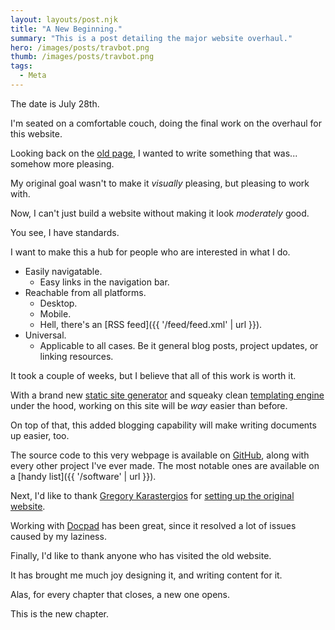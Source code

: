 ```yaml
---
layout: layouts/post.njk
title: "A New Beginning."
summary: "This is a post detailing the major website overhaul."
hero: /images/posts/travbot.png
thumb: /images/posts/travbot.png
tags:
  - Meta
---
```

The date is July 28th.

I'm seated on a comfortable couch, doing the final work on the overhaul for this website.

Looking back on the [old page](https://keanu-code.netlify.app), I wanted to write something that was... somehow more pleasing.

My original goal wasn't to make it *visually* pleasing, but pleasing to work with.

Now, I can't just build a website without making it look *moderately* good.

You see, I have standards.

I want to make this a hub for people who are interested in what I do.

- Easily navigatable.
  - Easy links in the navigation bar.
- Reachable from all platforms.
  - Desktop.
  - Mobile.
  - Hell, there's an [RSS feed]({{ '/feed/feed.xml' | url }}).
- Universal.
  - Applicable to all cases. Be it general blog posts, project updates, or linking resources.

It took a couple of weeks, but I believe that all of this work is worth it.

With a brand new [static site generator](https://www.11ty.dev/) and squeaky clean [templating engine](https://mozilla.github.io/nunjucks/) under the hood, working on this site will be *way* easier than before.

On top of that, this added blogging capability will make writing documents up easier, too.

The source code to this very webpage is available on [GitHub](https://github.com/keanuplayz/keanucode.ml), along with every other project I've ever made. The most notable ones are available on a [handy list]({{ '/software' | url }}).

Next, I'd like to thank [Gregory Karastergios](https://github.com/gregnk) for [setting up the original website](https://github.com/keanuplayz/KeanuWebsite/commits?author=gregnk&since=2019-11-30&until=2019-12-31).

Working with [Docpad](https://docpad.bevry.me/) has been great, since it resolved a lot of issues caused by my laziness.

Finally, I'd like to thank anyone who has visited the old website.

It has brought me much joy designing it, and writing content for it.

Alas, for every chapter that closes, a new one opens.

This is the new chapter.
